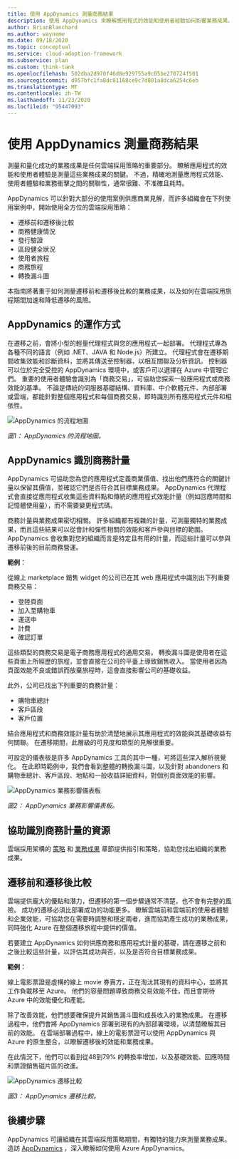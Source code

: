 ```yaml
---
title: 使用 AppDynamics 測量商務結果
description: 使用 AppDynamics 來瞭解應用程式的效能和使用者經驗如何影響業務成果。
author: BrianBlanchard
ms.author: wayneme
ms.date: 09/18/2020
ms.topic: conceptual
ms.service: cloud-adoption-framework
ms.subservice: plan
ms.custom: think-tank
ms.openlocfilehash: 502dba2d970f46d8e929755a9c05be270724f501
ms.sourcegitcommit: d957bfc1fa8dc81168ce9c7d801a8dca6254c6eb
ms.translationtype: MT
ms.contentlocale: zh-TW
ms.lasthandoff: 11/23/2020
ms.locfileid: "95447093"
---
```

<!-- docutune:casing "Movie Tickets Online" -->

# <a name="measure-business-outcomes-with-appdynamics"></a>使用 AppDynamics 測量商務結果

測量和量化成功的業務成果是任何雲端採用策略的重要部分。 瞭解應用程式的效能和使用者體驗是測量這些業務成果的關鍵。 不過，精確地測量應用程式效能、使用者體驗和業務衝擊之間的關聯性，通常很難、不准確且耗時。

AppDynamics 可以針對大部分的使用案例供應商業見解，而許多組織會在下列使用案例中，開始使用全方位的雲端採用策略：

- 遷移前和遷移後比較
- 商務健康情況
- 發行驗證
- 區段健全狀況
- 使用者旅程
- 商務旅程
- 轉換漏斗圖

本指南將著重于如何測量遷移前和遷移後比較的業務成果，以及如何在雲端採用旅程期間加速和降低遷移的風險。

## <a name="how-appdynamics-works"></a>AppDynamics 的運作方式

在遷移之前，會將小型的輕量代理程式與您的應用程式一起部署。 代理程式專為各種不同的語言（例如 .NET、JAVA 和 Node.js）所建立。 代理程式會在遷移期間收集效能和診斷資料，並將其傳送至控制器，以相互關聯及分析資訊。 控制器可以位於完全受控的 AppDynamics 環境中，或客戶可以選擇在 Azure 中管理它們。 重要的使用者體驗會識別為「商務交易」，可協助您探索一般應用程式或商務效能的基準。 不論是傳統的伺服器基礎結構、資料庫、中介軟體元件、內部部署或雲端，都能針對整個應用程式和每個商務交易，即時識別所有應用程式元件和相依性。

![AppDynamics 的流程地圖](./media/app-dynamics-flow-map.jpg)

_圖1： AppDynamics 的流程地圖。_

## <a name="appdynamics-identifies-business-metrics"></a>AppDynamics 識別商務計量

AppDynamics 可協助您為您的應用程式定義商業價值、找出他們應符合的關鍵計量以保留其價值，並確認它們是否符合其目標業務成果。 AppDynamics 代理程式會直接從應用程式收集這些資料點和傳統的應用程式效能計量（例如回應時間和記憶體使用量），而不需要變更程式碼。

商務計量與業務成果密切相關。 許多組織都有複雜的計量，可測量獨特的業務成果，而且這些結果可以從會計和彈性相關的效能和客戶參與目標的範圍。 AppDynamics 會收集對您的組織而言是特定且有用的計量，而這些計量可以參與遷移前後的目前商務營運。

**範例︰**

從線上 marketplace 銷售 widget 的公司已在其 web 應用程式中識別出下列重要商務交易：

- 登陸頁面
- 加入至購物車
- 運送中
- 計費
- 確認訂單

這些類型的商務交易是電子商務應用程式的通用交易。 轉換漏斗圖是使用者在這些頁面上所經歷的旅程，並會直接在公司的平臺上導致銷售收入。 當使用者因為頁面效能不良或錯誤而放棄旅程時，這會直接影響公司的基礎收益。

此外，公司已找出下列重要的商務計量：

- 購物車總計
- 客戶區段
- 客戶位置

結合應用程式和商務效能計量有助於清楚地展示其應用程式的效能與其基礎收益有何關聯。 在遷移期間，此層級的可見度和類型的見解很重要。

可設定的儀表板是許多 AppDynamics 工具的其中一種，可將這些深入解析視覺化。 在此即時範例中，我們會看到整體的轉換漏斗圖，以及針對 abandoners 和購物車總計、客戶區段、地點和一般收益詳細資料，對個別頁面效能的影響。

![AppDynamics 業務影響儀表板](./media/app-dynamics-business-impact-dashboard.jpg)

_圖2： AppDynamics 業務影響儀表板。_

## <a name="resources-to-help-identify-business-metrics"></a>協助識別商務計量的資源

雲端採用架構的 [策略](../strategy/index.md) 和 [業務成果](../strategy/business-outcomes/index.md) 章節提供指引和策略，協助您找出組織的業務成果。

## <a name="pre--and-post-migration-comparison"></a>遷移前和遷移後比較

雲端提供龐大的優點和潛力，但遷移的第一個步驟通常不清楚，也不會有完整的風險。 成功的遷移必須比部署成功的功能更多。 瞭解雲端前和雲端前的使用者體驗和企業效能，可協助您在需要時調整和穩定兩者，進而協助產生成功的業務成果，同時強化 Azure 在整個遷移旅程中提供的價值。

若要建立 AppDynamics 如何供應商務和應用程式計量的基礎，請在遷移之前和之後比較這些計量，以評估其成功與否，以及是否符合目標業務成果。

**範例︰**

線上電影票證是虛構的線上 movie 券賣方，正在淘汰其現有的資料中心，並將其工作負載移至 Azure。 他們的容量問題導致商務交易效能不佳，而且會期待 Azure 中的效能優化和產能。

除了改善效能，他們想要確保提升其銷售漏斗圖和成長收入的業務成果。 在遷移過程中，他們會將 AppDynamics 部署到現有的內部部署環境，以清楚瞭解其目前的效能。 在雲端部署過程中，線上的電影票證可以使用 AppDynamics 與 Azure 的原生整合，以瞭解遷移後的效能和業務成果。

在此情況下，他們可以看到從48到79% 的轉換率增加，以及基礎效能、回應時間和票證銷售磁片區的改進。

![AppDynamics 遷移比較](./media/app-dynamics-migration-comparison.jpg)

_圖3： AppDynamics 遷移比較。_

## <a name="next-steps"></a>後續步驟

AppDynamics 可讓組織在其雲端採用策略期間，有獨特的能力來測量業務成果。 造訪 [AppDynamics](https://www.appdynamics.com/product/infrastructure-monitoring/cloud-monitoring/microsoft-azure) ，深入瞭解如何使用 Azure AppDynamics。

